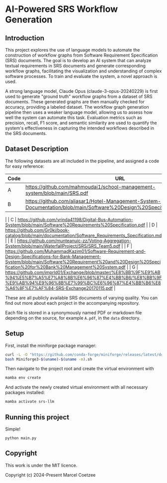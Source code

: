 # AI-Powered SRS Workflow Generation

## Introduction

This project explores the use of language models to automate the construction of workflow graphs from
Software Requirement Specification (SRS) documents. The goal is to develop an AI system that can analyze textual
requirements in SRS documents and generate corresponding workflow graphs, facilitating the visualization and
understanding of complex software processes. To train and evaluate the system, a novel approach is used.

A strong language model, Claude Opus (claude-3-opus-20240229) is first used to generate "ground truth" workflow graphs
from a dataset of SRS documents. These generated graphs are then manually checked for accuracy, providing a labeled
dataset. The workflow graph generation pipeline then uses a weaker language model, allowing us to assess how
well the system can automate this task. Evaluation metrics such as
precision, recall, F1 score, and semantic similarity are used to quantify the system's effectiveness in capturing the
intended workflows described in the SRS documents.

## Dataset Description

The following datasets are all included in the pipeline, and assigned a code for easy reference:

| Code | URL                                                                                                                                                                                                                 |
|------|---------------------------------------------------------------------------------------------------------------------------------------------------------------------------------------------------------------------|
| A    | https://github.com/mahmoudai1/school-management-system/blob/main/SRS.pdf                                                                                                                                            |
| B    | https://github.com/aliasar1/Hotel-Management-System-Documentation/blob/main/Software%20Design%20Specification%20(HMS).pdf                                                                                           |
|
| C    | https://github.com/vrinda41198/Digital-Bus-Automation-System/blob/main/Software%20Requirements%20Specification.pdf                                                                                                  |
| D    | https://github.com/Gr0ki/book-catalog/blob/main/documentation/Software_Requirements_Specification.md                                                                                                                |
| E    | https://github.com/munteanuic-zz/Voting-Aggregation-System/blob/main/WaterfallProject/SRS/SRS_Team5.pdf                                                                                                             |
| F    | https://github.com/MuhammadKazim01/Software-Requirement-and-Design-Specifications-for-Bank-Management-System/blob/main/Software%20Requirement%20and%20Design%20Specification%20for%20Bank%20Management%20System.pdf |
| G    | https://github.com/imprld01/Exchange/blob/master/%E8%BB%9F%E9%AB%94%E5%B7%A5%E7%A8%8B%E6%96%87%E4%BB%B6/%E8%BB%9F%E9%AB%94%E9%96%8B%E7%99%BC%E6%96%87%E4%BB%B6%E8%A6%8F%E7%AF%84-SRS-Exchange20170115.pdf           |

These are all publicly available SRS documents of varying quality. You can find out more about each project in the
accompanying repository.

Each file is stored in a synonymously named PDF or markdown file depending on the source, for example `A.pdf`, in
the `data` directory.

## Setup

First, install the miniforge package manager:

```bash
curl -L -O "https://github.com/conda-forge/miniforge/releases/latest/download/Miniforge3-$(uname)-$(uname -m).sh"
bash Miniforge3-$(uname)-$(uname -m).sh
```

Then navigate to the project root and create the virtual environment with

```bash
mamba env create
```

And activate the newly created virtual environment with all necessary packages installed:

```bash
mamba activate srs-llm
```

## Running this project

Simple!

```
python main.py
```

## Copyright

This work is under the MIT licence.

Copyright (c) 2024-Present Marcel Coetzee
